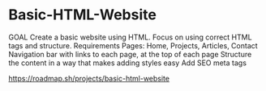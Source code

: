 # Basic-HTML-Website
GOAL
Create a basic website using HTML. Focus on using correct HTML tags and structure.
Requirements 
 Pages: Home, Projects, Articles, Contact
 Navigation bar with links to each page, at the top of each page
 Structure the content in a way that makes adding styles easy
 Add SEO meta tags
 
https://roadmap.sh/projects/basic-html-website
